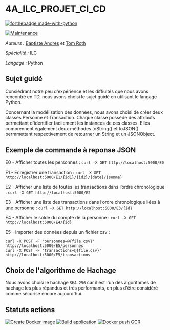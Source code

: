 # 4A_ILC_PROJET_CI_CD
[![forthebadge made-with-python](http://ForTheBadge.com/images/badges/made-with-python.svg)](https://www.python.org/)

[![Maintenance](https://img.shields.io/badge/Maintained%3F-yes-green.svg)](https://GitHub.com/Naereen/StrapDown.js/graphs/commit-activity)

*Auteurs :* [Baptiste Andres](https://github.com/LeBourguignon) et [Tom Roth](https://github.com/tom-rh)

*Spécialité :* ILC

*Langage :* Python

## Sujet guidé

Consiédrant notre peu d'expérience et les diffiultés que nous avons rencontré en TD, nous avons choisi le sujet guidé en utilisant le langage Python.

Concernant la modélisation des données, nous avons choisi de créer deux classes Personne et Transaction.
Chaque classe possède des attributs permettant d'identifier facilement les instances de ces classes. Elles comprennent également deux méthodes toString() et toJSON() permmettant respectivement de retourner un String et un JSONObject.

## Exemple de commande à reponse JSON

E0 - Afficher toutes les personnes : 
`curl -X GET http://localhost:5000/E0`
  
E1 - Enregistrer une transaction : 
`curl -X GET http://localhost:5000/E1/{id1}/{id2}/{date}/{somme}`
  
E2 - Afficher une liste de toutes les transactions dans l’ordre chronologique : 
`curl -X GET http://localhost:5000/E2`
  
E3 - Afficher une liste des transactions dans l’ordre chronologique liées à une personne : 
`curl -X GET http://localhost:5000/E3/{id}`
  
E4 - Afficher le solde du compte de la personne : 
`curl -X GET http://localhost:5000/E4/{id}`
  
E5 - Importer des données depuis un fichier csv : 
```
curl -X POST -F 'personnes=@{file.csv}' http://localhost:5000/E5/personnes
curl -X POST -F 'transactions=@{file.csv}' http://localhost:5000/E5/transactions
```

## Choix de l'algorithme de Hachage

Nous avons choisi le hachage `SHA-256` car il est l'un des algorithmes de hachage les plus répandus et très performants, en plus d'être considéré comme sécurisé encore aujourd'hui.

## Statuts actions

[![Create Docker image](https://github.com/tom-rh/4A_ILC_PROJET_CI_CD/actions/workflows/create_image.yml/badge.svg)](https://github.com/tom-rh/4A_ILC_PROJET_CI_CD/actions/workflows/create_image.yml)
[![Build application](https://github.com/tom-rh/4A_ILC_PROJET_CI_CD/actions/workflows/build_application.yml/badge.svg)](https://github.com/tom-rh/4A_ILC_PROJET_CI_CD/actions/workflows/build_application.yml)
[![Docker push GCR](https://github.com/tom-rh/4A_ILC_PROJET_CI_CD/actions/workflows/docker_push_GCR.yml/badge.svg)](https://github.com/tom-rh/4A_ILC_PROJET_CI_CD/actions/workflows/docker_push_GCR.yml)
